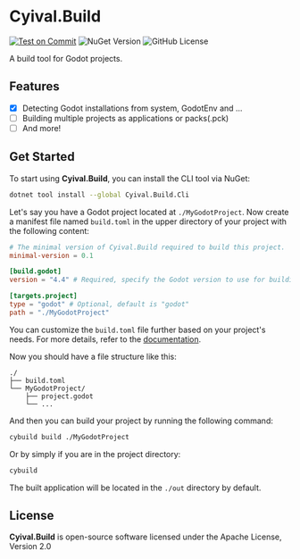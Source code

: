 # Cyival.Build

[![Test on Commit](https://github.com/cyival/Cyival.Build/actions/workflows/test.yml/badge.svg)](https://github.com/cyival/Cyival.Build/actions/workflows/test.yml)
![NuGet Version](https://img.shields.io/nuget/v/Cyival.Build.Cli)
![GitHub License](https://img.shields.io/github/license/cyival/Cyival.Build)


A build tool for Godot projects.

## Features

- [x] Detecting Godot installations from system, GodotEnv and ...
- [ ] Building multiple projects as applications or packs(.pck)
- [ ] And more!

## Get Started

To start using **Cyival.Build**, you can install the CLI tool via NuGet:

```bash
dotnet tool install --global Cyival.Build.Cli
```

Let's say you have a Godot project located at `./MyGodotProject`. Now create a manifest file named `build.toml` in the upper directory of your project with the following content:

```toml
# The minimal version of Cyival.Build required to build this project.
minimal-version = 0.1

[build.godot]
version = "4.4" # Required, specify the Godot version to use for building.

[targets.project]
type = "godot" # Optional, default is "godot"
path = "./MyGodotProject"
```

You can customize the `build.toml` file further based on your project's needs. For more details, refer to the [documentation](./docs/).

Now you should have a file structure like this:

```
./
├── build.toml
└── MyGodotProject/
    ├── project.godot
    └── ...
```

And then you can build your project by running the following command:

```bash
cybuild build ./MyGodotProject
```

Or by simply if you are in the project directory:

```bash
cybuild
```

The built application will be located in the `./out` directory by default.

## License

**Cyival.Build** is open-source software licensed under the Apache License, Version 2.0

